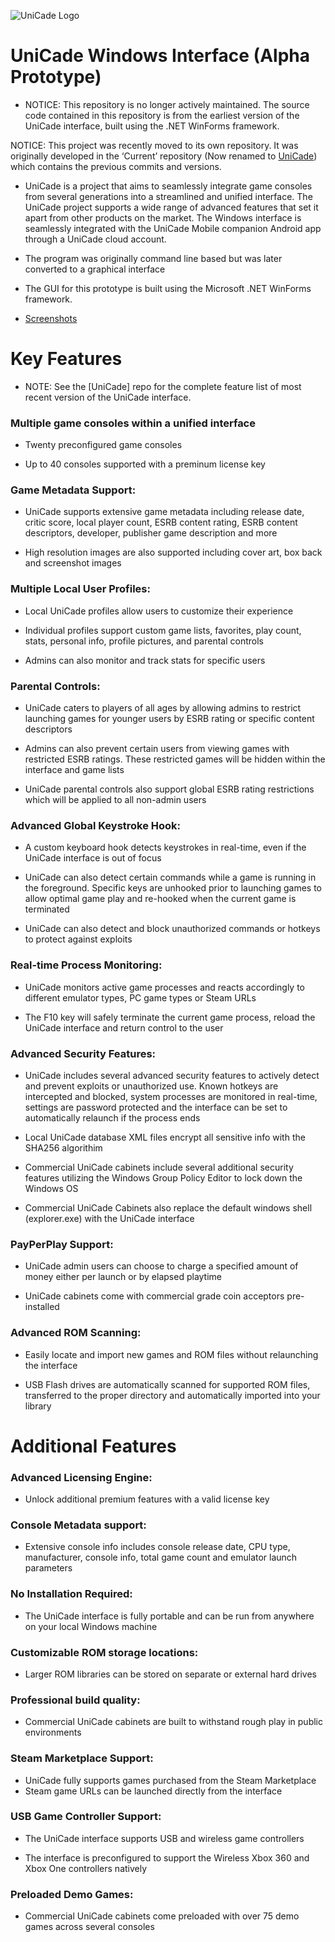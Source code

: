 ![UniCade Logo](https://github.com/benlen10/UniCade/blob/master/Unicade/UniCade/Resources/UniCadeMarquee.png)

# UniCade Windows Interface (Alpha Prototype)

- NOTICE: This repository is no longer actively maintained. The source code contained in this repository is from the earliest version of the UniCade interface, built using the .NET WinForms framework. 

NOTICE: This project was recently moved to its own repository. It was originally developed in the ‘Current’ repository (Now renamed to [UniCade](https://github.com/benlen10/UniCade)) which contains the previous commits and versions.  

- UniCade is a project that aims to seamlessly integrate game consoles from several generations into a streamlined and unified interface. The UniCade project supports a wide range of advanced features that set it apart from other products on the market. The Windows interface is seamlessly integrated with the UniCade Mobile companion Android app through a UniCade cloud account.  

- The program was originally command line based but was later converted to a graphical interface

- The GUI for this prototype is built using the Microsoft .NET WinForms framework. 


- [Screenshots](https://github.com/benlen10/UniCade-Cmd-Interface-Alpha/tree/master/Screenshots)

# Key Features

- NOTE: See the [UniCade] repo for the complete feature list of most recent version of the UniCade interface. 

### Multiple game consoles within a unified interface 
- Twenty preconfigured game consoles

- Up to 40 consoles supported with a preminum license key

### Game Metadata Support:
-  UniCade supports extensive game metadata including release date, critic score, local player count, ESRB content rating, ESRB content descriptors, developer, publisher game description and more

- High resolution images are also supported including cover art, box back and screenshot images

### Multiple Local User Profiles:

- Local UniCade profiles allow users to customize their experience

- Individual profiles support custom game lists, favorites, play count, stats, personal info, profile pictures, and parental controls

- Admins can also monitor and track stats for specific users


### Parental Controls: 
- UniCade caters to players of all ages by allowing admins to restrict launching games for younger users by ESRB rating or specific content descriptors

- Admins can also prevent certain users from viewing games with restricted ESRB ratings. These restricted games will be hidden within the interface and game lists

- UniCade parental controls also support global ESRB rating restrictions which will be applied to all non-admin users

### Advanced Global Keystroke Hook: 
- A custom keyboard hook detects keystrokes in real-time, even if the UniCade interface is out of focus

- UniCade can also detect certain commands while a game is running in the foreground. Specific keys are unhooked prior to launching games to allow optimal game play and re-hooked when the current game is terminated

- UniCade can also detect and block unauthorized commands or hotkeys to protect against exploits

### Real-time Process Monitoring:
- UniCade monitors active game processes and reacts accordingly to different emulator types, PC game types or Steam URLs

- The F10 key will safely terminate the current game process, reload the UniCade interface and return control to the user

### Advanced Security Features: 
- UniCade includes several advanced security features to actively detect and prevent exploits or unauthorized use. Known hotkeys are intercepted and blocked, system processes are monitored in real-time, settings are password protected and the interface can be set to automatically relaunch if the process ends

- Local UniCade database XML files encrypt all sensitive info with the SHA256 algorithim 

- Commercial UniCade cabinets include several additional security features utilizing the Windows Group Policy Editor to lock down the Windows OS

- Commercial UniCade Cabinets also replace the default windows shell (explorer.exe) with the UniCade interface 

### PayPerPlay Support: 
- UniCade admin users can choose to charge a specified amount of money either per launch or by elapsed playtime

- UniCade cabinets come with commercial grade coin acceptors pre-installed

### Advanced ROM Scanning: 
- Easily locate and import new games and ROM files without relaunching the interface

- USB Flash drives are automatically scanned for supported ROM files, transferred to the proper directory and automatically imported into your library


# Additional Features

### Advanced Licensing Engine:
- Unlock additional premium features with a valid license key

### Console Metadata support:
- Extensive console info includes console release date, CPU type, manufacturer, console info, total game count and emulator launch parameters

### No Installation Required: 
- The UniCade interface is fully portable and can be run from anywhere on your local Windows machine

### Customizable ROM storage locations: 
- Larger ROM libraries can be stored on separate or external hard drives

### Professional build quality:
- Commercial UniCade cabinets are built to withstand rough play in public environments

### Steam Marketplace Support:  
- UniCade fully supports games purchased from the Steam Marketplace
- Steam game URLs can be launched directly from the interface


### USB Game Controller Support: 
- The UniCade interface supports USB and wireless game controllers

- The interface is preconfigured to support the Wireless Xbox 360 and Xbox One controllers natively

### Preloaded Demo Games: 
- Commercial UniCade cabinets come preloaded with over 75 demo games across several consoles
